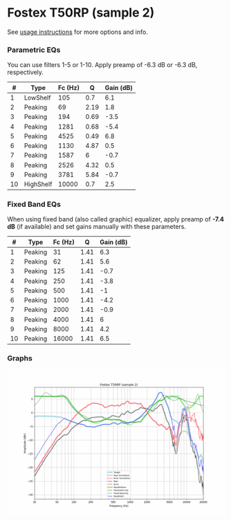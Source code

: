 # Fostex T50RP (sample 2)
See [usage instructions](https://github.com/jaakkopasanen/AutoEq#usage) for more options and info.

### Parametric EQs
You can use filters 1-5 or 1-10. Apply preamp of -6.3 dB or -6.3 dB, respectively.

|   # | Type      |   Fc (Hz) |    Q |   Gain (dB) |
|-----|-----------|-----------|------|-------------|
|   1 | LowShelf  |       105 | 0.7  |         6.1 |
|   2 | Peaking   |        69 | 2.19 |         1.8 |
|   3 | Peaking   |       194 | 0.69 |        -3.5 |
|   4 | Peaking   |      1281 | 0.68 |        -5.4 |
|   5 | Peaking   |      4525 | 0.49 |         6.8 |
|   6 | Peaking   |      1130 | 4.87 |         0.5 |
|   7 | Peaking   |      1587 | 6    |        -0.7 |
|   8 | Peaking   |      2526 | 4.32 |         0.5 |
|   9 | Peaking   |      3781 | 5.84 |        -0.7 |
|  10 | HighShelf |     10000 | 0.7  |         2.5 |

### Fixed Band EQs
When using fixed band (also called graphic) equalizer, apply preamp of **-7.4 dB** (if available) and set gains manually with these parameters.

|   # | Type    |   Fc (Hz) |    Q |   Gain (dB) |
|-----|---------|-----------|------|-------------|
|   1 | Peaking |        31 | 1.41 |         6.3 |
|   2 | Peaking |        62 | 1.41 |         5.6 |
|   3 | Peaking |       125 | 1.41 |        -0.7 |
|   4 | Peaking |       250 | 1.41 |        -3.8 |
|   5 | Peaking |       500 | 1.41 |        -1   |
|   6 | Peaking |      1000 | 1.41 |        -4.2 |
|   7 | Peaking |      2000 | 1.41 |        -0.9 |
|   8 | Peaking |      4000 | 1.41 |         6   |
|   9 | Peaking |      8000 | 1.41 |         4.2 |
|  10 | Peaking |     16000 | 1.41 |         6.5 |

### Graphs
![](./Fostex%20T50RP%20(sample%202).png)
